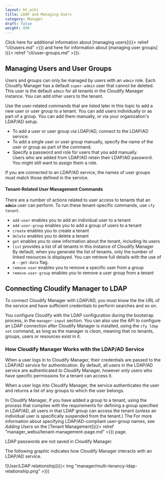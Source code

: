 ```yaml
---
layout: bt_wiki
title: LDAP and Managing Users
category: Manager
draft: false
weight: 890
---
```

 Click here for additional information about [managing users]({{< relref "cli/users.md" >}}) and here for information about [managing user groups]({{< relref "cli/user-groups.md" >}}).

## Managing Users and User Groups
Users and groups can only be managed by users with an `admin` role. Each Cloudify Manager has a default `super-admin` user that cannot be deleted. This user is the default `admin` for all tenants in the Cloudify Manager instance. You can add other users to the tenant.  

Use the user-related commands that are listed later in this topic to add a new user or user group to a tenant. You can add users individually or as part of a group. You can add them manually, or via your organization's LDAP/AD setup.  
  * To add a user or user group via LDAP/AD, connect to the LDAP/AD service.
  * To add a single user or user group manually, specify the name of the user or group as part of the command.  
  * Specify a password and role for users that you add manually.  
    Users who are added from LDAP/AD retain their LDAP/AD password. You might still want to assign them a role.

If you are connected to an LDAP/AD service, the names of user groups must match those defined in the service.   

#### Tenant-Related User Management Commands

There are a number of actions related to user access to tenants that an **`admin`** user can perform. 
To run these tenant-specific commands, use `cfy tenant`.

- `add-user` enables you to add an individual user to a tenant
- `add-user-group` enables you to add a group of users to a tenant
- `create` enables you to create a tenant
- `delete` enables you to delete a tenant
- `get` enables you to view information about the tenant, including its users
- `list` provides a list of all tenants in this instance of Cloudify Manager  
  By default, when you generate the list of tenants, only the number of linked resources is displayed. You can retrieve full details with the use of a `--get-data` flag.
- `remove-user` enables you to remove a specific user from a group
- `remove-user-group` enables you to remove a user group from a tenant

## Connecting Cloudify Manager to LDAP

To connect Cloudify Manager with LDAP/AD, you must know the the URL of the service and have sufficient credentials to perform searches and so on. 

You configure Cloudify with the LDAP configuration during the bootstrap process, in the `manager-input` section. You can also use the API to configure an LDAP connection after Cloudify Manager is installed, using the `cfy ldap set` command, as long as the manager is _clean_, meaning that no tenants, groups, users or resources exist in it.

### How Cloudify Manager Works with the LDAP/AD Service

When a user logs in to Cloudify Manager, their credentials are passed to the LDAP/AD service for authentication. By default, all users in the LDAP/AD service are authenticated to Cloudify Manager, however only users who have specific permissions for a tenant can access it. 

When a user logs into Cloudify Manager, the service authenticates the user and returns a list of any groups to which the user belongs. 

In Cloudify Manager, if you have added a group to a tenant, using the process that complies with the requirements for defining a group specified in LDAP/AD, all users in that LDAP group can access the tenant (unless an individual user is specifically suspended from the tenant.) The For more information about specifying LDAP/AD-compliant user-group names, see *Adding Users* on the [Tenant Management]({{< relref "manager_webui/tenant-management-page.md" >}}) page.

LDAP passwords are not saved in Cloudify Manager.

The following graphic indicates how Cloudify Manager interacts with an LDAP/AD service. 

![User/LDAP relationship]({{< img "manager/multi-tenancy-ldap-relationship.png" >}})




